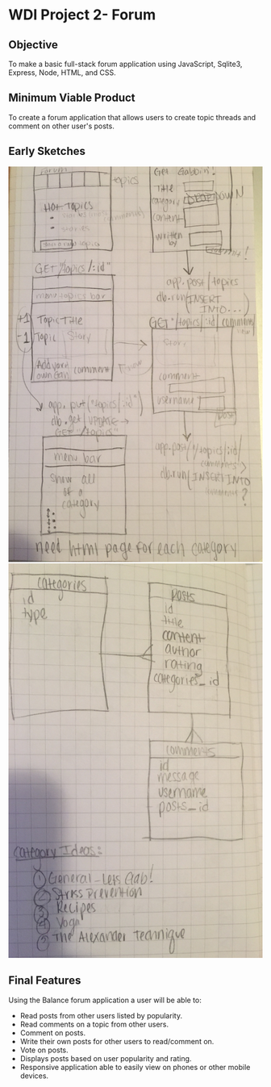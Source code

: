 # WDI Project 2- Forum

## Objective
To make a basic full-stack forum application using JavaScript, Sqlite3, Express, Node, HTML, and CSS.

## Minimum Viable Product
To create a forum application that allows users to create topic threads and comment on other user's posts.  


## Early Sketches
![Sketch](./images/IMG_4193.JPG)
![Sketch](./images/IMG_4196.JPG)


## Final Features
Using the Balance forum application a user will be able to:

- Read posts from other users listed by popularity.
- Read comments on a topic from other users.
- Comment on posts.
- Write their own posts for other users to read/comment on.
- Vote on posts.  
- Displays posts based on user popularity and rating.
- Responsive application able to easily view on phones or other mobile devices.
